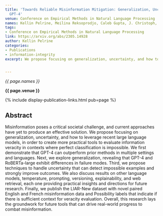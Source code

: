 ```yaml
---
title: 'Towards Reliable Misinformation Mitigation: Generalization, Uncertainty, and
  GPT-4'
venue: Conference on Empirical Methods in Natural Language Processing
names: Kellin Pelrine, Meilina Reksoprodjo, Caleb Gupta, J. Christoph, Reihaneh Rabbany
tags:
- Conference on Empirical Methods in Natural Language Processing
link: https://arxiv.org/abs/2305.14928
author: Kellin Pelrine
categories: 
- Publications
- information-integrity
excerpt: We propose focusing on generalization, uncertainty, and how to leverage recent large language models, in order to create more practical tools to evaluate information veracity in contexts where perfect classification is impossible. This was one of the first works to study post-ChatGPT models in this domain. We first demonstrated they can outperform prior methods in multiple settings and languages, exhibit differences in failure modes, can quantify uncertainty, and other aspects of their usage. We also published the LIAR-New dataset with novel paired English and French misinformation data, and Possibility labels that indicate if there is sufficient context for veracity evaluation. 


---
```


*{{ page.names }}*

**{{ page.venue }}**

{% include display-publication-links.html pub=page %}

## Abstract

Misinformation poses a critical societal challenge, and current approaches have yet to produce an effective solution. We propose focusing on generalization, uncertainty, and how to leverage recent large language models, in order to create more practical tools to evaluate information veracity in contexts where perfect classification is impossible. We first demonstrate that GPT-4 can outperform prior methods in multiple settings and languages. Next, we explore generalization, revealing that GPT-4 and RoBERTa-large exhibit differences in failure modes. Third, we propose techniques to handle uncertainty that can detect impossible examples and strongly improve outcomes. We also discuss results on other language models, temperature, prompting, versioning, explainability, and web retrieval, each one providing practical insights and directions for future research. Finally, we publish the LIAR-New dataset with novel paired English and French misinformation data and Possibility labels that indicate if there is sufficient context for veracity evaluation. Overall, this research lays the groundwork for future tools that can drive real-world progress to combat misinformation.